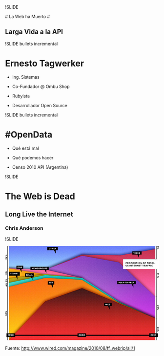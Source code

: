 !SLIDE 
<link href="main.css" media="screen" rel="stylesheet" type="text/css" ></link>
# La Web ha Muerto #

## Larga Vida a la API #

!SLIDE bullets incremental
 
# Ernesto Tagwerker #

* Ing. Sistemas

* Co-Fundador @ Ombu Shop

* Rubyista

* Desarrollador Open Source

!SLIDE bullets incremental

# #OpenData #

<!-- 
  La idea de que ciertos datos estén disponibles y libres de uso y republicación, sin problemas de copyright o patentes.
  Esta charla se centra en OpenData centrado en el gobierno de Argentina. 
-->

* Qué está mal

<!-- 
  
  Ejemplos de sitios que no facilitan el acceso a la información generada por el Gobierno en Argentina. 
  
  Qué está mal con cada uno de los sitios y por qué está mal. 

-->

* Qué podemos hacer

<!-- 
  
  No podemos depender en el gobierno para emprender soluciones de OpenData. La iniciativa depende
  de nosotros. 
  
  Qué podemos hacer para facilitar el acceso a la información de Gobierno. 

-->

* Censo 2010 API (Argentina)

<!-- 

  Cómo se puede armar una API usando Ruby, Rubygems e ingeniería reversa sobre sitios existentes
  de Gobierno. 
  
  La posibilidad de abrir los datos sin tener que dedicarle mucho esfuerzo. Un ejemplo de las librerías
  disponibles para scrapear un sitio, armar una API y consumirla. 

-->

!SLIDE 

# The Web is Dead #

## Long Live the Internet ##

### Chris Anderson ##

<!-- 

  Un artículo muy controversial de Chris Anderson, autor de The Long Tail y Free, que menciona
  la disminución del uso de la Web para acceder al contenido disponible en Internet. 
  
  La idea de aplicarlo al Gobierno es decir: ¿Por qué siguen construyendo sitios web horribles? 
  (Si el futuro nos indica que el acceso al contenido en Internet no va a ser predominantemente Web)

-->

!SLIDE

<img src="ff_webrip_chart2.jpg" alt="Cambio en el Tráfico de Internet. Wired Magazine.">

<!-- 
  
  Este es un gráfico del artículo de Chris Anderson que muestra que el acceso al contenido
  viene decreciendo desde 2000 hasta un 20% de todo el tráfico en Internet. 
  
-->

Fuente: http://www.wired.com/magazine/2010/08/ff_webrip/all/1